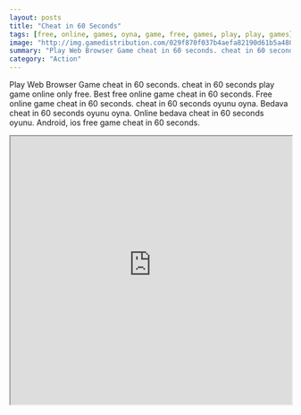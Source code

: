 ```yaml
---
layout: posts
title: "Cheat in 60 Seconds"
tags: [free, online, games, oyna, game, free, games, play, play, games]
image: "http://img.gamedistribution.com/029f870f037b4aefa82190d61b5a4804.jpg"
summary: "Play Web Browser Game cheat in 60 seconds. cheat in 60 seconds play game online only free. Best free online game cheat in 60 seconds. Free online game cheat in 60 seconds. cheat in 60 seconds oyunu oyna. Bedava cheat in 60 seconds oyunu oyna. Online bedava cheat in 60 seconds oyunu. Android, ios free game cheat in 60 seconds."
category: "Action"
---
```


Play Web Browser Game cheat in 60 seconds. cheat in 60 seconds play game online only free. Best free online game cheat in 60 seconds. Free online game cheat in 60 seconds. cheat in 60 seconds oyunu oyna. Bedava cheat in 60 seconds oyunu oyna. Online bedava cheat in 60 seconds oyunu. Android, ios free game cheat in 60 seconds.

<iframe width="100%" height="480px;" src="http://flash.gamedistribution.com?game=029f870f037b4aefa82190d61b5a4804"></iframe>